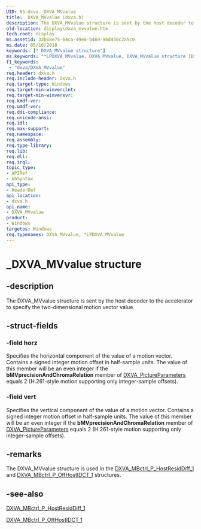 ```yaml
---
UID: NS:dxva._DXVA_MVvalue
title: _DXVA_MVvalue (dxva.h)
description: The DXVA_MVvalue structure is sent by the host decoder to the accelerator to specify the two-dimensional motion vector value.
old-location: display\dxva_mvvalue.htm
tech.root: display
ms.assetid: 33b68e74-64ca-49e0-b469-96d430c2a5c0
ms.date: 05/10/2018
keywords: ["_DXVA_MVvalue structure"]
ms.keywords: "*LPDXVA_MVvalue, DXVA_MVvalue, DXVA_MVvalue structure [Display Devices], LPDXVA_MVvalue, LPDXVA_MVvalue structure pointer [Display Devices], _DXVA_MVvalue, display.dxva_mvvalue, dxva/DXVA_MVvalue, dxva/LPDXVA_MVvalue, dxvaref_4eeb8072-1676-479e-b92c-05d8ba9c4586.xml"
f1_keywords:
 - "dxva/DXVA_MVvalue"
req.header: dxva.h
req.include-header: Dxva.h
req.target-type: Windows
req.target-min-winverclnt: 
req.target-min-winversvr: 
req.kmdf-ver: 
req.umdf-ver: 
req.ddi-compliance: 
req.unicode-ansi: 
req.idl: 
req.max-support: 
req.namespace: 
req.assembly: 
req.type-library: 
req.lib: 
req.dll: 
req.irql: 
topic_type:
- APIRef
- kbSyntax
api_type:
- HeaderDef
api_location:
- dxva.h
api_name:
- DXVA_MVvalue
product:
- Windows
targetos: Windows
req.typenames: DXVA_MVvalue, *LPDXVA_MVvalue
---
```


# _DXVA_MVvalue structure


## -description


The DXVA_MVvalue structure is sent by the host decoder to the accelerator to specify the two-dimensional motion vector value.


## -struct-fields




### -field horz

Specifies the horizontal component of the value of a motion vector. Contains a signed integer motion offset in half-sample units. The value of this member will be an even integer if the <b>bMVprecisionAndChromaRelation</b> member of <a href="https://docs.microsoft.com/windows-hardware/drivers/ddi/dxva/ns-dxva-_dxva_pictureparameters">DXVA_PictureParameters</a> equals 2 (H.261-style motion supporting only integer-sample offsets).


### -field vert

Specifies the vertical component of the value of a motion vector. Contains a signed integer motion offset in half-sample units. The value of this member will be an even integer if the <b>bMVprecisionAndChromaRelation</b> member of <a href="https://docs.microsoft.com/windows-hardware/drivers/ddi/dxva/ns-dxva-_dxva_pictureparameters">DXVA_PictureParameters</a> equals 2 (H.261-style motion supporting only integer-sample offsets).


## -remarks



The DXVA_MVvalue structure is used in the <a href="https://docs.microsoft.com/windows-hardware/drivers/ddi/dxva/ns-dxva-_dxva_mbctrl_p_hostresiddiff_1">DXVA_MBctrl_P_HostResidDiff_1</a> and <a href="https://docs.microsoft.com/windows-hardware/drivers/ddi/dxva/ns-dxva-_dxva_mbctrl_p_offhostidct_1">DXVA_MBctrl_P_OffHostIDCT_1</a> structures.




## -see-also




<a href="https://docs.microsoft.com/windows-hardware/drivers/ddi/dxva/ns-dxva-_dxva_mbctrl_p_hostresiddiff_1">DXVA_MBctrl_P_HostResidDiff_1</a>



<a href="https://docs.microsoft.com/windows-hardware/drivers/ddi/dxva/ns-dxva-_dxva_mbctrl_p_offhostidct_1">DXVA_MBctrl_P_OffHostIDCT_1</a>
 

 

